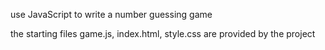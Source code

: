 use JavaScript to write a number guessing game

the starting files game.js, index.html, style.css are provided by the project
